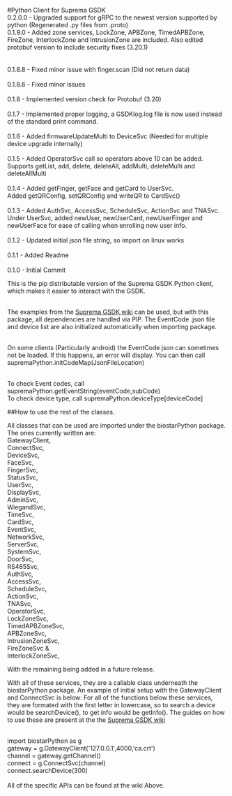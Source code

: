 #Python Client for Suprema GSDK<br>
0.2.0.0 - Upgraded support for gRPC to the newest version supported by python (Regenerated .py files from .proto)<br>
0.1.9.0 - Added zone services, LockZone, APBZone, TimedAPBZone, FireZone, InterlockZone and IntrusionZone are included.
          Also edited protobuf version to include security fixes (3.20.1)<br><br><br>
0.1.8.8 - Fixed minor issue with finger.scan (Did not return data)<br><br>
0.1.8.6 - Fixed minor issues<br><br>
0.1.8 - Implemented version check for Protobuf (3.20)<br><br>
0.1.7 - Implemented proper logging, a GSDKlog.log file is now used instead of the standard print command.<br><br>
0.1.6 - Added firmwareUpdateMulti to DeviceSvc (Needed for multiple device upgrade internally)<br><br>
0.1.5 - Added OperatorSvc call so operators above 10 can be added. Supports getList, add, delete, deleteAll, addMulti, deleteMulti and deleteAllMulti<br><br>
0.1.4 - Added getFinger, getFace and getCard to UserSvc.<br>
        Added getQRConfig, setQRConfig and writeQR to CardSvc()<br><br>
0.1.3 - Added AuthSvc, AccessSvc, ScheduleSvc, ActionSvc and TNASvc.<br>
        Under UserSvc, added newUser, newUserCard, newUserFinger and newUserFace for ease of calling when enrolling new user info.<br><br>
0.1.2 - Updated initial json file string, so import on linux works<br><br>
0.1.1 - Added Readme<br><br>
0.1.0 - Initial Commit<br>

This is the pip distributable version of the Suprema GSDK Python client, which makes it easier to interact with the GSDK.<br><br>

The examples from the [Suprema GSDK wiki][gsdkwiki] can be used, but with this package, all dependencies are handled via PIP.
The EventCode .json file and device list are also initialized automatically when importing package.<br><br>

On some clients (Particularly android) the  EventCode json can sometimes not be loaded. If this happens, an error will display.
You can then call supremaPython.initCodeMap(JsonFileLocation)<br><br>

To check Event codes, call supremaPython.getEventString(eventCode,subCode)<br>
To check device type, call supremaPython.deviceType\[deviceCode\]

##How to use the rest of the classes.

All classes that can be used are imported under the biostarPython package.
The ones currently written are:<br>
GatewayClient, <br>
ConnectSvc, <br>
DeviceSvc, <br>
FaceSvc, <br>
FingerSvc, <br>
StatusSvc, <br>
UserSvc,<br>
DisplaySvc,<br>
AdminSvc,<br>
WiegandSvc,<br>
TimeSvc,<br>
CardSvc,<br>
EventSvc,<br>
NetworkSvc,<br>
ServerSvc,<br>
SystemSvc,<br>
DoorSvc,<br>
RS485Svc,<br>
AuthSvc,<br>
AccessSvc,<br> 
ScheduleSvc,<br>
ActionSvc,<br>
TNASvc,<br>
OperatorSvc,<br>
LockZoneSvc,<br>
TimedAPBZoneSvc,<br>
APBZoneSvc,<br>
IntrusionZoneSvc,<br>
FireZoneSvc &<br>
InterlockZoneSvc,<br>


With the remaining being added in a future release.<br>

With all of these services, they are a callable class underneath the biostarPython package. An example of initial setup with the GatewayClient and ConnectSvc is below:
For all of the functions below these services, they are formated with the first letter in lowercase, so to search a device would be searchDevice(), to get info would be getInfo().
The guides on how to use these are present at the the [Suprema GSDK wiki][gsdkwiki] <br><br>

import biostarPython as g<br>
gateway = g.GatewayClient('127.0.0.1',4000,'ca.crt')<br>
channel = gateway.getChannel()<br>
connect = g.ConnectSvc(channel)<br>
connect.searchDevice(300)<br><br>
All of the specific APIs can be found at the wiki Above.

[gsdkwiki]: https://biostar-dev.github.io/g-sdk/